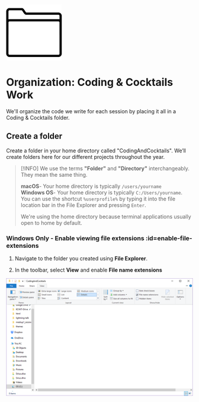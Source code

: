 ![Icon of folder](images/folder.png)

# Organization: Coding & Cocktails Work

We'll organize the code we write for each session by placing it all in a Coding & Cocktails folder.

## Create a folder

Create a folder in your home directory called "CodingAndCocktails". We’ll create folders here for our different projects throughout the year.
>[!INFO]
>We use the terms **"Folder"** and **"Directory"** interchangeably.  They mean the same thing.
>
>**macOS**- Your home directory is typically `/users/yourname` <br/>
>**Windows OS**- Your home directory is typically `C:/Users/yourname`. You can use the shortcut `%userprofile%` by typing it into the file location bar in the File Explorer and pressing `Enter`.
>
>We're using the home directory because terminal applications usually open to home by default. 

### Windows Only - Enable viewing file extensions :id=enable-file-extensions

1. Navigate to the folder you created using **File Explorer**.

1. In the toolbar, select **View** and enable **File name extensions**

![Image of toolbar options](images/view-extensions.png)
